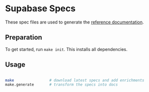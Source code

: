 # Supabase Specs

These spec files are used to generate the [reference documentation](https://supabase.com/docs/reference).

## Preparation

To get started, run `make init`. This installs all dependencies.

## Usage

```bash

make                # download latest specs and add enrichments
make.generate       # transform the specs into docs

```